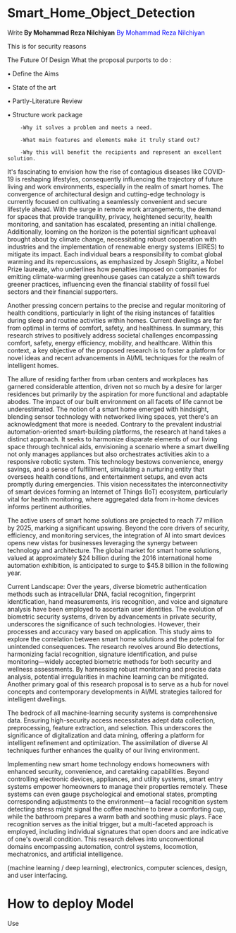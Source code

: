 # Smart_Home_Object_Detection
Write<b> By Mohammad Reza Nilchiyan</b>
<font color="blue">By Mohammad Reza Nilchiyan</font>

This is for security reasons 

The Future Of Design
What the proposal purports to do :

• Define the Aims 

• State of the art  

• Partly-Literature Review

• Structure work package


        -Why it solves a problem and meets a need.
        
        -What main features and elements make it truly stand out?
        
        -Why this will benefit the recipients and represent an excellent solution.




It's fascinating to envision how the rise of contagious diseases like COVID-19 is reshaping lifestyles, consequently influencing the trajectory of future living and work environments, especially in the realm of smart homes. The convergence of architectural design and cutting-edge technology is currently focused on cultivating a seamlessly convenient and secure lifestyle ahead. With the surge in remote work arrangements, the demand for spaces that provide tranquility, privacy, heightened security, health monitoring, and sanitation has escalated, presenting an initial challenge. Additionally, looming on the horizon is the potential significant upheaval brought about by climate change, necessitating robust cooperation with industries and the implementation of renewable energy systems (EIRES) to mitigate its impact. Each individual bears a responsibility to combat global warming and its repercussions, as emphasized by Joseph Stiglitz, a Nobel Prize laureate, who underlines how penalties imposed on companies for emitting climate-warming greenhouse gases can catalyze a shift towards greener practices, influencing even the financial stability of fossil fuel sectors and their financial supporters.

Another pressing concern pertains to the precise and regular monitoring of health conditions, particularly in light of the rising instances of fatalities during sleep and routine activities within homes. Current dwellings are far from optimal in terms of comfort, safety, and healthiness. In summary, this research strives to positively address societal challenges encompassing comfort, safety, energy efficiency, mobility, and healthcare. Within this context, a key objective of the proposed research is to foster a platform for novel ideas and recent advancements in AI/ML techniques for the realm of intelligent homes.

The allure of residing farther from urban centers and workplaces has garnered considerable attention, driven not so much by a desire for larger residences but primarily by the aspiration for more functional and adaptable abodes. The impact of our built environment on all facets of life cannot be underestimated. The notion of a smart home emerged with hindsight, blending sensor technology with networked living spaces, yet there's an acknowledgment that more is needed. Contrary to the prevalent industrial automation-oriented smart-building platforms, the research at hand takes a distinct approach. It seeks to harmonize disparate elements of our living space through technical aids, envisioning a scenario where a smart dwelling not only manages appliances but also orchestrates activities akin to a responsive robotic system. This technology bestows convenience, energy savings, and a sense of fulfillment, simulating a nurturing entity that oversees health conditions, and entertainment setups, and even acts promptly during emergencies. This vision necessitates the interconnectivity of smart devices forming an Internet of Things (IoT) ecosystem, particularly vital for health monitoring, where aggregated data from in-home devices informs pertinent authorities.

The active users of smart home solutions are projected to reach 77 million by 2025, marking a significant upswing. Beyond the core drivers of security, efficiency, and monitoring services, the integration of AI into smart devices opens new vistas for businesses leveraging the synergy between technology and architecture. The global market for smart home solutions, valued at approximately $24 billion during the 2016 international home automation exhibition, is anticipated to surge to $45.8 billion in the following year.

Current Landscape:
Over the years, diverse biometric authentication methods such as intracellular DNA, facial recognition, fingerprint identification, hand measurements, iris recognition, and voice and signature analysis have been employed to ascertain user identities. The evolution of biometric security systems, driven by advancements in private security, underscores the significance of such technologies. However, their processes and accuracy vary based on application. This study aims to explore the correlation between smart home solutions and the potential for unintended consequences. The research revolves around Bio detections, harmonizing facial recognition, signature identification, and pulse monitoring—widely accepted biometric methods for both security and wellness assessments. By harnessing robust monitoring and precise data analysis, potential irregularities in machine learning can be mitigated. Another primary goal of this research proposal is to serve as a hub for novel concepts and contemporary developments in AI/ML strategies tailored for intelligent dwellings.

The bedrock of all machine-learning security systems is comprehensive data. Ensuring high-security access necessitates adept data collection, preprocessing, feature extraction, and selection. This underscores the significance of digitalization and data mining, offering a platform for intelligent refinement and optimization. The assimilation of diverse AI techniques further enhances the quality of our living environment.

Implementing new smart home technology endows homeowners with enhanced security, convenience, and caretaking capabilities. Beyond controlling electronic devices, appliances, and utility systems, smart entry systems empower homeowners to manage their properties remotely. These systems can even gauge psychological and emotional states, prompting corresponding adjustments to the environment—a facial recognition system detecting stress might signal the coffee machine to brew a comforting cup, while the bathroom prepares a warm bath and soothing music plays. Face recognition serves as the initial trigger, but a multi-faceted approach is employed, including individual signatures that open doors and are indicative of one's overall condition. This research delves into unconventional domains encompassing automation, control systems, locomotion, mechatronics, and artificial intelligence.


(machine learning / deep learning), electronics, computer sciences, design, and user interfacing.
        

# How to deploy Model
Use 
